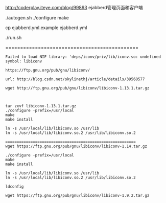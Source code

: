 
http://coderplay.iteye.com/blog/99893
ejabberd管理页面和客户端




./autogen.sh
./configure
make

cp ejabberd.yml.example ejabberd.yml

./run.sh







=============================================

    Failed to load NIF library: 'deps/iconv/priv/lib/iconv.so: undefined symbol: libiconv

    https://ftp.gnu.org/pub/gnu/libiconv/

    url: http://blog.csdn.net/skylinethj/article/details/39560577

    wget http://ftp.gnu.org/pub/gnu/libiconv/libiconv-1.13.1.tar.gz



    tar zxvf libiconv-1.13.1.tar.gz
    ./configure -prefix=/usr/local
    make
    make install

    ln -s /usr/local/lib/libiconv.so /usr/lib
    ln -s /usr/local/lib/libiconv.so.2 /usr/lib/libiconv.so.2

    =========================================================
    wget https://ftp.gnu.org/pub/gnu/libiconv/libiconv-1.14.tar.gz

    ./configure -prefix=/usr/local
    make
    make install

    ln -s /usr/local/lib/libiconv.so /usr/lib
    ln -s /usr/local/lib/libiconv.so.2 /usr/lib/libiconv.so.2

    ldconfig

    wget https://ftp.gnu.org/pub/gnu/libiconv/libiconv-1.9.2.tar.gz

